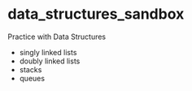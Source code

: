 # data_structures_sandbox
Practice with Data Structures
* singly linked lists
* doubly linked lists
* stacks
* queues